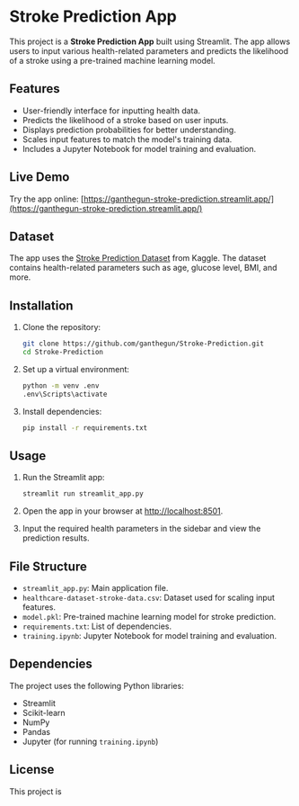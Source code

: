 # Stroke Prediction App

This project is a **Stroke Prediction App** built using Streamlit. The app allows users to input various health-related parameters and predicts the likelihood of a stroke using a pre-trained machine learning model.

## Features

- User-friendly interface for inputting health data.
- Predicts the likelihood of a stroke based on user inputs.
- Displays prediction probabilities for better understanding.
- Scales input features to match the model's training data.
- Includes a Jupyter Notebook for model training and evaluation.

## Live Demo

Try the app online: [https://ganthegun-stroke-prediction.streamlit.app/](https://ganthegun-stroke-prediction.streamlit.app/)

## Dataset

The app uses the [Stroke Prediction Dataset](https://www.kaggle.com/datasets/fedesoriano/stroke-prediction-dataset) from Kaggle. The dataset contains health-related parameters such as age, glucose level, BMI, and more.

## Installation

1. Clone the repository:
    ```bash
    git clone https://github.com/ganthegun/Stroke-Prediction.git
    cd Stroke-Prediction
    ```

2. Set up a virtual environment:
    ```bash
    python -m venv .env
    .env\Scripts\activate
    ```

3. Install dependencies:
    ```bash
    pip install -r requirements.txt
    ```

## Usage

1. Run the Streamlit app:
    ```bash
    streamlit run streamlit_app.py
    ```

2. Open the app in your browser at [http://localhost:8501](http://localhost:8501).

3. Input the required health parameters in the sidebar and view the prediction results.

## File Structure

- `streamlit_app.py`: Main application file.
- `healthcare-dataset-stroke-data.csv`: Dataset used for scaling input features.
- `model.pkl`: Pre-trained machine learning model for stroke prediction.
- `requirements.txt`: List of dependencies.
- `training.ipynb`: Jupyter Notebook for model training and evaluation.

## Dependencies

The project uses the following Python libraries:

- Streamlit
- Scikit-learn
- NumPy
- Pandas
- Jupyter (for running `training.ipynb`)

## License

This project is